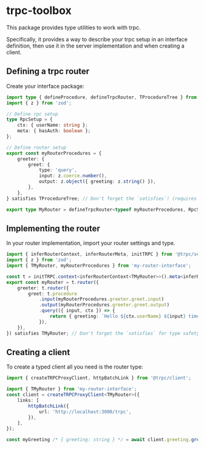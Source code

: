 # trpc-toolbox

This package provides type utilities to work with trpc.

Specifically, it provides a way to describe your trpc setup in an
interface definition, then use it in the server implementation
and when creating a client.

## Defining a trpc router

Create your interface package:

```ts
import type { defineProcedure, defineTrpcRouter, TProcedureTree } from 'trpc-toolbox';
import { z } from 'zod';

// Define rpc setup
type RpcSetup = {
    ctx: { userName: string };
    meta: { hasAuth: boolean };
};

// Define router setup
export const myRouterProcedures = {
    greeter: {
        greet: {
            type: 'query',
            input: z.coerce.number(),
            output: z.object({ greeting: z.string() }),
        },
    },
} satisfies TProcedureTree; // Don't forget the `satisfies`! (requires TypeScript 4.9.x)

export type MyRouter = defineTrpcRouter<typeof myRouterProcedures, RpcSetup>;
```

## Implementing the router

In your router implementation, import your router settings and type.

```ts
import { inferRouterContext, inferRouterMeta, initTRPC } from '@trpc/server';
import { z } from 'zod';
import { TMyRouter, myRouterProcedures } from 'my-router-interface';

const t = initTRPC.context<inferRouterContext<TMyRouter>>().meta<inferRouterMeta<TMyRouter>>().create();
export const myRouter = t.router({
    greeter: t.router({
        greet: t.procedure
            .input(myRouterProcedures.greeter.greet.input)
            .output(myRouterProcedures.greeter.greet.output)
            .query(({ input, ctx }) => {
                return { greeting: `Hello ${ctx.userName} ${input} times!` };
            }),
    }),
}) satisfies TMyRouter; // Don't forget the `satisfies` for type safety!
```

## Creating a client

To create a typed client all you need is the router type:

```ts
import { createTRPCProxyClient, httpBatchLink } from '@trpc/client';

import { TMyRouter } from 'my-router-interface';
const client = createTRPCProxyClient<TMyRouter>({
    links: [
        httpBatchLink({
            url: 'http://localhost:3000/trpc',
        }),
    ],
});

const myGreeting /* { greeting: string } */ = await client.greeting.greet(93939939393932438032480285094573954809537);
```
